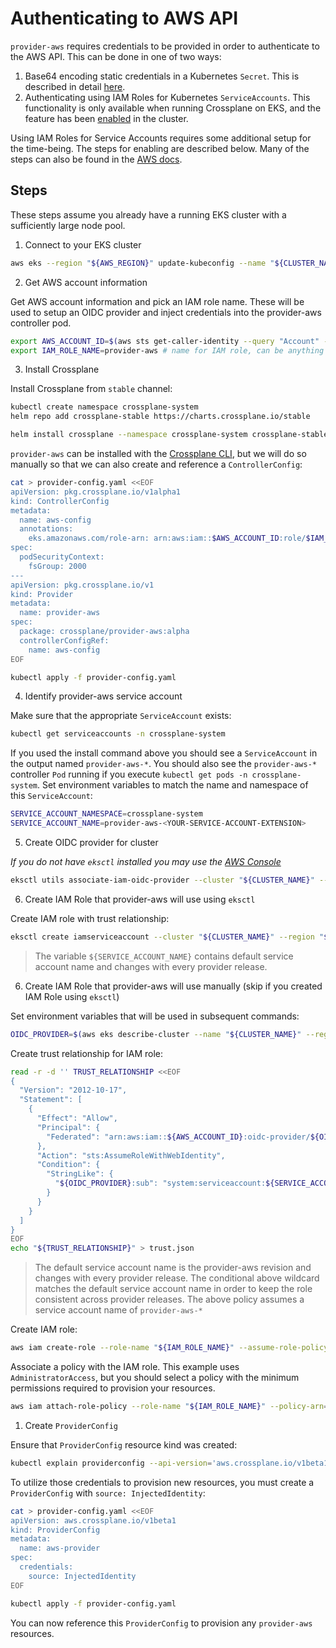 # Authenticating to AWS API

`provider-aws` requires credentials to be provided in order to authenticate to the
AWS API. This can be done in one of two ways:

1. Base64 encoding static credentials in a Kubernetes `Secret`. This is
   described in detail
   [here](https://crossplane.io/docs/v0.13/getting-started/install-configure.html#select-provider).
2. Authenticating using IAM Roles for Kubernetes `ServiceAccounts`. This
   functionality is only available when running Crossplane on EKS, and the
   feature has been
   [enabled](https://docs.aws.amazon.com/eks/latest/userguide/iam-roles-for-service-accounts.html)
   in the cluster.

Using IAM Roles for Service Accounts requires some additional setup for the
time-being. The steps for enabling are described below. Many of the steps can
also be found in the [AWS
docs](https://docs.aws.amazon.com/eks/latest/userguide/enable-iam-roles-for-service-accounts.html).

## Steps

These steps assume you already have a running EKS cluster with a sufficiently
large node pool.

1. Connect to your EKS cluster

```bash
aws eks --region "${AWS_REGION}" update-kubeconfig --name "${CLUSTER_NAME}"
```

2. Get AWS account information

Get AWS account information and pick an IAM role name. These will be used to
setup an OIDC provider and inject credentials into the provider-aws controller
pod.

```bash
export AWS_ACCOUNT_ID=$(aws sts get-caller-identity --query "Account" --output text)
export IAM_ROLE_NAME=provider-aws # name for IAM role, can be anything you want
```

3. Install Crossplane

Install Crossplane from `stable` channel:

```bash
kubectl create namespace crossplane-system
helm repo add crossplane-stable https://charts.crossplane.io/stable

helm install crossplane --namespace crossplane-system crossplane-stable/crossplane
```

`provider-aws` can be installed with the [Crossplane
CLI](https://crossplane.io/docs/v1.0/getting-started/install-configure.html#install-crossplane-cli),
but we will do so manually so that we can also create and reference a
`ControllerConfig`:

```bash
cat > provider-config.yaml <<EOF
apiVersion: pkg.crossplane.io/v1alpha1
kind: ControllerConfig
metadata:
  name: aws-config
  annotations:
    eks.amazonaws.com/role-arn: arn:aws:iam::$AWS_ACCOUNT_ID:role/$IAM_ROLE_NAME
spec:
  podSecurityContext:
    fsGroup: 2000
---
apiVersion: pkg.crossplane.io/v1
kind: Provider
metadata:
  name: provider-aws
spec:
  package: crossplane/provider-aws:alpha
  controllerConfigRef:
    name: aws-config
EOF

kubectl apply -f provider-config.yaml
```

4. Identify provider-aws service account

Make sure that the appropriate `ServiceAccount` exists:

```bash
kubectl get serviceaccounts -n crossplane-system
```

If you used the install command above you should see a `ServiceAccount` in the
output named `provider-aws-*`. You should also see the `provider-aws-*`
controller `Pod` running if you execute `kubectl get pods -n crossplane-system`.
Set environment variables to match the name and namespace of this
`ServiceAccount`:

```bash
SERVICE_ACCOUNT_NAMESPACE=crossplane-system
SERVICE_ACCOUNT_NAME=provider-aws-<YOUR-SERVICE-ACCOUNT-EXTENSION>
```

5. Create OIDC provider for cluster

*If you do not have `eksctl` installed you may use the [AWS
Console](https://docs.aws.amazon.com/eks/latest/userguide/enable-iam-roles-for-service-accounts.html)*

```bash
eksctl utils associate-iam-oidc-provider --cluster "${CLUSTER_NAME}" --region "${AWS_REGION}" --approve
```

6. Create IAM Role that provider-aws will use using `eksctl`

Create IAM role with trust relationship:

```bash
eksctl create iamserviceaccount --cluster "${CLUSTER_NAME}" --region "${AWS_REGION}" --name="$SERVICE_ACCOUNT_NAME" --namespace="$SERVICE_ACCOUNT_NAMESPACE" --role-name="$IAM_ROLE_NAME" --role-only --attach-policy-arn="arn:aws:iam::aws:policy/AdministratorAccess" --approve
```

> The variable `${SERVICE_ACCOUNT_NAME}` contains default service account name
> and changes with every provider release.

6. Create IAM Role that provider-aws will use manually (skip if you created IAM
   Role using `eksctl`)

Set environment variables that will be used in subsequent commands:

```bash
OIDC_PROVIDER=$(aws eks describe-cluster --name "${CLUSTER_NAME}" --region "${AWS_REGION}" --query "cluster.identity.oidc.issuer" --output text | sed -e "s/^https:\/\///")
```

Create trust relationship for IAM role:

```bash
read -r -d '' TRUST_RELATIONSHIP <<EOF
{
  "Version": "2012-10-17",
  "Statement": [
    {
      "Effect": "Allow",
      "Principal": {
        "Federated": "arn:aws:iam::${AWS_ACCOUNT_ID}:oidc-provider/${OIDC_PROVIDER}"
      },
      "Action": "sts:AssumeRoleWithWebIdentity",
      "Condition": {
        "StringLike": {
          "${OIDC_PROVIDER}:sub": "system:serviceaccount:${SERVICE_ACCOUNT_NAMESPACE}:provider-aws-*"
        }
      }
    }
  ]
}
EOF
echo "${TRUST_RELATIONSHIP}" > trust.json
```

> The default service account name is the provider-aws revision and changes with every provider release. The conditional above wildcard matches the default service account name in order to keep the role consistent across provider releases.
The above policy assumes a service account name of `provider-aws-*`

Create IAM role:

```bash
aws iam create-role --role-name "${IAM_ROLE_NAME}" --assume-role-policy-document file://trust.json --description "IAM role for provider-aws"
```

Associate a policy with the IAM role. This example uses `AdministratorAccess`,
but you should select a policy with the minimum permissions required to
provision your resources.

```bash
aws iam attach-role-policy --role-name "${IAM_ROLE_NAME}" --policy-arn=arn:aws:iam::aws:policy/AdministratorAccess
```

1. Create `ProviderConfig`

Ensure that `ProviderConfig` resource kind was created:

```bash
kubectl explain providerconfig --api-version='aws.crossplane.io/v1beta1'
```

To utilize those credentials to provision new resources, you must create a
`ProviderConfig` with `source: InjectedIdentity`:

```bash
cat > provider-config.yaml <<EOF
apiVersion: aws.crossplane.io/v1beta1
kind: ProviderConfig
metadata:
  name: aws-provider
spec:
  credentials:
    source: InjectedIdentity
EOF

kubectl apply -f provider-config.yaml
```

You can now reference this `ProviderConfig` to provision any `provider-aws`
resources.
